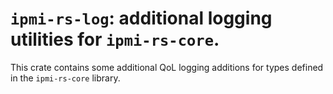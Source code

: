 # `ipmi-rs-log`: additional logging utilities for `ipmi-rs-core`.

This crate contains some additional QoL logging additions for types defined in the `ipmi-rs-core` library.